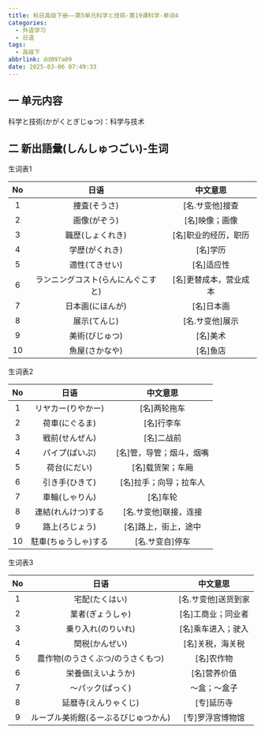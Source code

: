```yaml
---
title: 标日高级下册——第5单元科学と技術-第19课科学-单词4
categories:
  - 外语学习
  - 日语
tags:
  - 高级下
abbrlink: dd097a09
date: 2025-03-06 07:49:33
---
```

## 一 单元内容

科学と技術(かがくとぎじゅつ)：科学与技术

<!--more-->

## 二 新出語彙(しんしゅつごい)-生词

生词表1

|  No  |                日语                |        中文意思        |
| :--: | :--------------------------------: | :--------------------: |
|  1   |            捜査(そうさ)            |    [名.サ变他]搜查     |
|  2   |            画像(がぞう)            |     [名]映像；画像     |
|  3   |          職歴(しょくれき)          |  [名]职业的经历，职历  |
|  4   |           学歴(がくれき)           |        [名]学历        |
|  5   |           適性(てきせい)           |       [名]适应性       |
|  6   | ランニングコスト(らんにんぐこすと) | [名]更替成本，营业成本 |
|  7   |          日本画(にほんが)          |       [名]日本画       |
|  8   |            展示(てんじ)            |    [名.サ变他]展示     |
|  9   |           美術(びじゅつ)           |        [名]美术        |
|  10  |           魚屋(さかなや)           |        [名]鱼店        |

生词表2

|  No  |         日语         |         中文意思         |
| :--: | :------------------: | :----------------------: |
|  1   |  リヤカー(りやかー)  |       [名]两轮拖车       |
|  2   |    荷車(にぐるま)    |        [名]行李车        |
|  3   |    戦前(せんぜん)    |        [名]二战前        |
|  4   |    パイプ(ぱいぷ)    | [名]管，导管；烟斗，烟嘴 |
|  5   |     荷台(にだい)     |     [名]载货架；车厢     |
|  6   |    引き手(ひきて)    |  [名]拉手；向导；拉车人  |
|  7   |    車輪(しゃりん)    |         [名]车轮         |
|  8   |  連結(れんけつ)する  |  [名.サ变他]联接，连接   |
|  9   |    路上(ろじょう)    |   [名]路上，街上，途中   |
|  10  | 駐車(ちゅうしゃ)する |     [名.サ变自]停车      |

生词表3

|  No  |                 日语                 |      中文意思       |
| :--: | :----------------------------------: | :-----------------: |
|  1   |            宅配(たくはい)            | [名.サ变他]送货到家 |
|  2   |           業者(ぎょうしゃ)           | [名]工商业；同业者  |
|  3   |          乗り入れ(のりいれ)          | [名]乘车进入；驶入  |
|  4   |            関税(かんぜい)            |  [名]关税，海关税   |
|  5   |  農作物(のうさくぶつ/のうさくもつ)   |     [名]农作物      |
|  6   |          栄養価(えいようか)          |    [名]营养价值     |
|  7   |           ～パック(ぱっく)           |    ～盒；～盒子     |
|  8   |         延暦寺(えんりゃくじ)         |     [专]延历寺      |
|  9   | ルーブル美術館(るーぶるびじゅつかん) |  [专]罗浮宫博物馆   |

